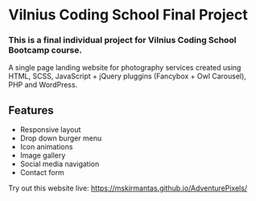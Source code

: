 # Vilnius Coding School Final Project

### This is a final individual project for Vilnius Coding School Bootcamp course.


A single page landing website for photography services created using HTML, SCSS, JavaScript + jQuery pluggins (Fancybox + Owl Carousel), PHP and WordPress.



## Features

- Responsive layout
- Drop down burger menu
- Icon animations
- Image gallery
- Social media navigation
- Contact form



Try out this website live:  https://mskirmantas.github.io/AdventurePixels/
